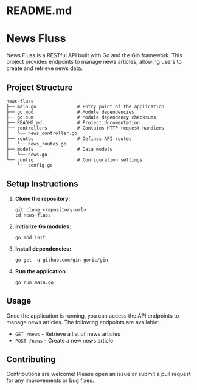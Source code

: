 # README.md

# News Fluss

News Fluss is a RESTful API built with Go and the Gin framework. This project provides endpoints to manage news articles, allowing users to create and retrieve news data.

## Project Structure

```
news-fluss
├── main.go               # Entry point of the application
├── go.mod                # Module dependencies
├── go.sum                # Module dependency checksums
├── README.md             # Project documentation
├── controllers           # Contains HTTP request handlers
│   └── news_controller.go
├── routes                # Defines API routes
│   └── news_routes.go
├── models                # Data models
│   └── news.go
└── config                # Configuration settings
    └── config.go
```

## Setup Instructions

1. **Clone the repository:**
   ```
   git clone <repository-url>
   cd news-fluss
   ```

2. **Initialize Go modules:**
   ```
   go mod init
   ```

3. **Install dependencies:**
   ```
   go get -u github.com/gin-gonic/gin
   ```

4. **Run the application:**
   ```
   go run main.go
   ```

## Usage

Once the application is running, you can access the API endpoints to manage news articles. The following endpoints are available:

- `GET /news` - Retrieve a list of news articles
- `POST /news` - Create a new news article

## Contributing

Contributions are welcome! Please open an issue or submit a pull request for any improvements or bug fixes.